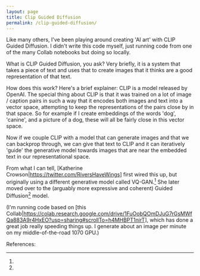 ```yaml
---
layout: page
title: Clip Guided Diffusion
permalink: /clip-guided-diffusion/
---
```


Like many others, I've been playing around creating 'AI art' with CLIP Guided Diffusion. I didn't write this code myself, just running code from one of the many Collab notebooks but doing so locally.

What is CLIP Guided Diffusion, you ask? Very briefly, it is a system that takes a piece of text and uses that to create images that it thinks are a good representation of that text.

How does this work? Here's a brief explainer: CLIP is a model released by OpenAI. The special thing about CLIP is that it was trained on a lot of image / caption pairs in such a way that it encodes both images and text into a vector space, attempting to keep the representations of the pairs close by in that space. So for example if I create embeddings of the words 'dog', 'canine', and a picture of a dog, these will all be fairly close in this vector space.

Now if we couple CLIP with a model that can generate images and that we can backprop through, we can give that text to CLIP and it can iteratively 'guide' the generative model towards images that are near the embedded text in our representational space.

From what I can tell, [Katherine Crowson|https://twitter.com/RiversHaveWings] first wired this up, but originally using a different generative model called VQ-GAN.[^1] She later moved over to the (arguably more expressive and coherent) Guided Diffusion[^2] model.

(I'm running code based on [this Collab|https://colab.research.google.com/drive/1FuOobQOmDJuG7rGsMWfQa883A9r4HxEO?usp=sharing#scrollTo=h4MHBPT1nirT], which has done a great job really speeding things up. I generate about an image per minute on my middle-of-the-road 1070 GPU.)





References:
[^1]: 

[^2]: 
